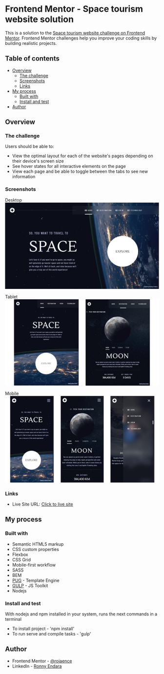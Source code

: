 # Frontend Mentor - Space tourism website solution

This is a solution to the [Space tourism website challenge on Frontend Mentor](https://www.frontendmentor.io/challenges/space-tourism-multipage-website-gRWj1URZ3). Frontend Mentor challenges help you improve your coding skills by building realistic projects. 

## Table of contents

- [Overview](#overview)
  - [The challenge](#the-challenge)
  - [Screenshots](#screenshot)
  - [Links](#links)
- [My process](#my-process)
  - [Built with](#built-with)
  - [Install and test](#install-and-test)
- [Author](#author)

## Overview

### The challenge

Users should be able to:

- View the optimal layout for each of the website's pages depending on their device's screen size
- See hover states for all interactive elements on the page
- View each page and be able to toggle between the tabs to see new information

### Screenshots

Desktop
![](./src/screenshots/home-desktop-screenshot.png)  

Tablet
![](./src/screenshots/tablet-screenshots.png)  

Mobile
![](./src/screenshots/mobile-screenshots.png)  


### Links

- Live Site URL: [Click to live site](https://rojaence.github.io/space-tourism-website/public/)

## My process

### Built with

- Semantic HTML5 markup
- CSS custom properties
- Flexbox
- CSS Grid
- Mobile-first workflow
- SASS
- BEM
- [PUG](https://pugjs.org/api/getting-started.html) - Template Engine
- [GULP](https://gulpjs.com/) - JS Toolkit
- Nodejs

### Install and test

With nodejs and npm installed in your system,
runs the next commands in a terminal

  - To install project - 'npm install'
  - To run serve and compile tasks - 'gulp'

## Author

- Frontend Mentor - [@rojaence](https://www.frontendmentor.io/profile/rojaence)
- LinkedIn - [Ronny Endara](https://www.linkedin.com/in/ronny-endara)


